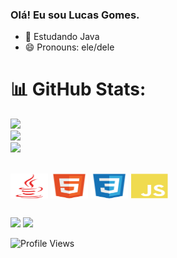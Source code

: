 ### Olá! Eu sou Lucas Gomes. 

- 🌱 Estudando Java
- 😄 Pronouns: ele/dele
  
# 📊 GitHub Stats:

![](https://github-readme-stats.vercel.app/api?username=lucasgm18&theme=tokyonight)<br/>
![](https://github-readme-streak-stats.herokuapp.com/?user=lucasgm18&theme=Tokyonight)<br/>
![](https://github-readme-stats.vercel.app/api/top-langs/?username=lucasgm18&theme=tokyonight)



 
<div style="display: inline_block"><br>
   <img align="center" alt="lucas-java" height="40" width="60" src="https://raw.githubusercontent.com/devicons/devicon/master/icons/java/java-plain.svg">
   <img align="center" alt="Lucas-HTML" height="40" width="60" src="https://raw.githubusercontent.com/devicons/devicon/master/icons/html5/html5-original.svg">
   <img align="center" alt="Lucas-CSS" height="40" width="60" src="https://raw.githubusercontent.com/devicons/devicon/master/icons/css3/css3-original.svg">   
    <img align="center" alt="lucas-Js" height="40" width="60" src="https://raw.githubusercontent.com/devicons/devicon/master/icons/javascript/javascript-plain.svg ">     
          
</div>

##

<div>
   <a href = "mailto:contatolucasgomesm1808@gmail.com"><img src="https://img.shields.io/badge/-Gmail-%23333?style=for-the-badge&logo=gmail&logoColor=white" target="_blank"></a>
  <a href="https://instagram.com/legomes1808" target="_blank"><img src="https://img.shields.io/badge/-Instagram-%23E4405F?style=for-the-badge&logo=instagram&logoColor=white" target="_blank"></a>
</div>  

![Profile Views](https://komarev.com/ghpvc/?username=lucasgm18)  







